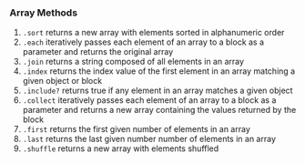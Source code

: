 ### Array Methods

1. `.sort` returns a new array with elements sorted in alphanumeric order
1. `.each` iteratively passes each element of an array to a block as a parameter and returns the original array
1. `.join` returns a string composed of all elements in an array
1. `.index` returns the index value of the first element in an array matching a given object or block
1. `.include?` returns true if any element in an array matches a given object
1. `.collect` iteratively passes each element of an array to a block as a parameter and returns a new array containing the values returned by the block
1. `.first` returns the first given number of elements in an array
1. `.last` returns the last given number number of elements in an array
1. `.shuffle` returns a new array with elements shuffled

